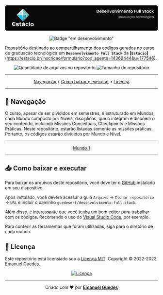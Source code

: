 ![Capa do repositório com logo da Estácio e nome do curso](./.github/capa.svg)

<div align="center">

![Badge "em desenvolvimento"](http://img.shields.io/badge/status-em%20desenvolvimento-yellow?style=for-the-badge)

</div>

Repositório destinado ao compartilhamento dos códigos gerados no curso de graduação tecnológica em **`Desenvolvimento Full Stack`** da **[`Estácio`]**(https://estacio.br/inscricao/formulario?cod_agente=14369444&u=177546).

<div align="center">

![Quantidade de arquivos no repositório](https://img.shields.io/github/directory-file-count/guedesert/desenvolvimento-full-stack?style=for-the-badge&color=brightgreen&label=arquivos) ![Tamanho do repositório](https://img.shields.io/github/repo-size/guedesert/desenvolvimento-full-stack?style=for-the-badge&color=brightgreen&label=tamanho)

---

[Navegação](#-navegação) • [Como baixar e executar](#-como-baixar-e-executar) • [Licença](#-licença)

---

</div>

## 🧭 Navegação
O curso, apesar de ser divididos em semestres, é estruturado em Mundos, cada Mundo composto por Níveis, disciplinas, que o integram e dispõem o seu conteúdo, incluindo Missões Conceituais, Checkpoints e Missões Práticas. Neste repositório, estarão listadas somente as missões práticas. Portanto, os códigos estarão divididos por Mundo e Nível.

<div align="center">

---

[Mundo 1](./mundo1/)

---

</div>

## 📥 Como baixar e executar
Para baixar os arquivos deste repositório, você deve ter o [GitHub](https://github.com/) instalado em seu dispositivo.

Após instalado, você deverá acessar a guia `Arquivo` → `Clonar repositório` → `URL` e incluir o caminho `guedesert/desenvolvimento-full-stack`.

Além disso, é interessante que você tenha um bom editor para trabalhar com os códigos. Recomendo o uso do [Visual Studio Code](https://code.visualstudio.com/), por exemplo.

Para conferir as ferramentas que foram utilizadas, siga para o diretório de cada mundo.

## 📃 Licença
Este repositório está licensiado sob a [Licença MIT](./LICENSE).
Copyright © 2022-2023 Emanuel Guedes.

<div align="center">

[![Licença](https://img.shields.io/github/license/guedesert/desenvolvimento-full-stack?style=for-the-badge&color=brightgreen)](./LICENSE)

---

Criado com ❤ por [**Emanuel Guedes**](https://br.linkedin.com/in/guedesert)

</div>
